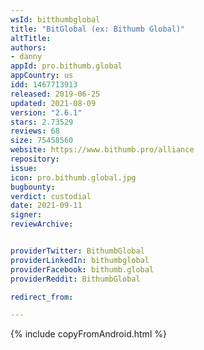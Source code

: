 ```yaml
---
wsId: bitthumbglobal
title: "BitGlobal (ex: Bithumb Global)"
altTitle: 
authors:
- danny
appId: pro.bithumb.global
appCountry: us
idd: 1467713913
released: 2019-06-25
updated: 2021-08-09
version: "2.6.1"
stars: 2.73529
reviews: 68
size: 75458560
website: https://www.bithumb.pro/alliance
repository: 
issue: 
icon: pro.bithumb.global.jpg
bugbounty: 
verdict: custodial
date: 2021-09-11
signer: 
reviewArchive:


providerTwitter: BithumbGlobal
providerLinkedIn: bithumbglobal
providerFacebook: bithumb.global
providerReddit: BithumbGlobal

redirect_from:

---
```


{% include copyFromAndroid.html %}

